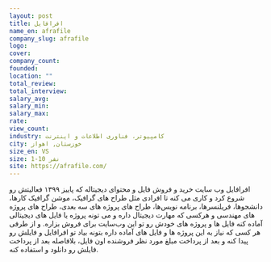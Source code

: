 ```yaml
---
layout: post
title: افرافایل
name_en: afrafile
company_slug: afrafile
logo: 
cover: 
company_count:
founded:
location: ""
total_review: 
total_interview: 
salary_avg: 
salary_min: 
salary_max: 
rate: 
view_count: 
industry: کامپیوتر، فناوری اطلاعات و اینترنت
city: خوزستان, اهواز
size_en: VS
size: 1-10 نفر
site: https://afrafile.com/
---
```


افرافایل وب سایت خرید و فروش فایل و محتوای دیجیتاله که پاییز ۱۳۹۹ فعالیتش رو شروع کرد و کاری می کنه تا افرادی مثل طراح های گرافیک، موشن گرافیک کارها، دانشجوها، فریلنسرها، برنامه نویس‌ها، طراح های پروژه های سه بعدی، طراح های پروژه های مهندسی و هرکسی که مهارت دیجیتال داره و می تونه پروژه یا فایل های دیجیتالی آماده کنه فایل ها و پروژه های خودش رو تو این وب‌سایت برای فروش بزاره. و از طرفی هر کسی که نیاز به این پروژه ها و فایل های آماده داره بتونه بیاد تو افرافایل و فایلش رو پیدا کنه و بعد از پرداخت مبلغ مورد نظر فروشنده اون فایل، بلافاصله بعد از پرداخت فایلش رو دانلود و استفاده کنه. 
